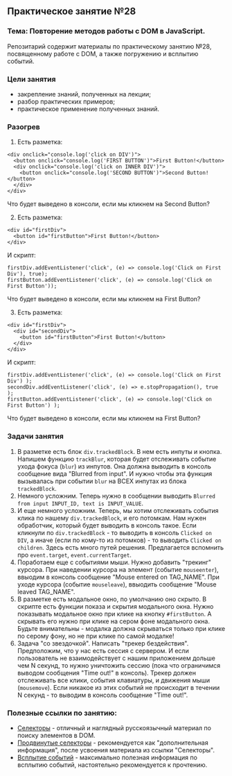 ## Практическое занятие №28

### Тема: Повторение методов работы с DOM в JavaScript.

Репозитарий содержит материалы по практическому занятию №28, посвященному работе с DOM, а также погружению и всплытию событий.

### Цели занятия
- закрепление знаний, полученных на лекции;
- разбор практических примеров;
- практическое применение полученных знаний.

### Разогрев
1. Есть разметка:
```
<div onclick="console.log('click on DIV')">
  <button onclick="console.log('FIRST BUTTON')">First Button!</button>
  <div onclick="console.log('click on INNER DIV')">
    <button onclick="console.log('SECOND BUTTON')">Second Button!</button>
  </div>
</div>
```

Что будет выведено в консоли, если мы кликнем на Second Button?

2. Есть разметка:
```
<div id="firstDiv">
  <button id="firstButton">First Button!</button>
</div>
```

И скрипт:
```
firstDiv.addEventListener('click', (e) => console.log('Click on First Div'), true);
firstButton.addEventListener('click', (e) => console.log('Click on First Button'));
```

Что будет выведено в консоли, если мы кликнем на First Button?

3. Есть разметка:
```
<div id="firstDiv">
  <div id="secondDiv">
    <button id="firstButton">First Button!</button>
  </div>
</div>
```

И скрипт:
```
firstDiv.addEventListener('click', (e) => console.log('Click on First Div') );
secondDiv.addEventListener('click', (e) => e.stopPropagation(), true );
firstButton.addEventListener('click', (e) => console.log('Click on First Button') );
```

Что будет выведено в консоли, если мы кликнем на First Button?

### Задачи занятия

1. В разметке есть блок `div.trackedBlock`. В нем есть инпуты и кнопка. Напишем функцию `trackBlur`, которая будет отслеживать событие ухода фокуса (`blur`) из инпутов. Она должна выводить в консоль сообщение вида "Blurred from input". И нужно чтобы эта функция вызывалась при событии `blur` на ВСЕХ инпутах из блока `trackedBlock`.
2. Немного усложним. Теперь нужно в сообщении выводить `Blurred from input INPUT_ID, text is INPUT_VALUE`.
3. И еще немного усложним. Теперь, мы хотим отслеживать события клика по нашему `div.trackedBlock`, и его потомкам. Нам нужен обработчик, который будет выводить в консоль такое. Если кликнули по `div.trackedBlock` - то выводить в консоль `Clicked on DIV`, а иначе (если по кому-то из потомков) - то выводить `Clicked on children`. Здесь есть много путей решения. Предлагается вспомнить про `event.target`, `event.currentTarget`.
4. Поработаем еще с событиями мыши. Нужно добавить "трекинг" курсора. При наведении курсора на элемент (событие `mouseenter`), ввыодим в консоль сообщение "Mouse entered on TAG_NAME". При уходе курсора (событие `mouseleave`), ввыодить сообщение "Mouse leaved TAG_NAME".
5. В разметке есть модальное окно, по умолчанию оно скрыто. В скрипте есть функции показа и скрытия модального окна. Нужно показывать модальное окно при клике на кнопку `#firstButton`. А скрывать его нужно при клике на сером фоне модального окна. Будьте внимательны - модалка должна скрываться только при клике по серому фону, но не при клике по самой модалке!
6. Задача "со звездочкой". Написать "трекер бездействия". Предположим, что у нас есть сессия с сервером. И если пользователь не взаимодействует с нашим приложением дольше чем N секунд, то нужно уничтожить сессию (пока что ограничимся выводом сообщения "Time out!" в консоль). Трекер должен отслеживать все клики, события клавиатуры, и движения мыши (`mousemove`). Если никакое из этих событий не происходит в течении N секунд - то выводим в консоль сообщение "Time out!".

### Полезные ссылки по занятию:
 - [Селекторы](https://learn.javascript.ru/searching-elements-dom) - отличный и наглядный русскоязычный материал по поиску элементов в DOM.
 - [Продвинутые селекторы](https://learn.javascript.ru/css-selectors) - рекомендуется как "дополнительная информация", после усвоения материала из ссылки "Селекторы".
 - [Всплытие событий](https://learn.javascript.ru/bubbling-and-capturing) - максимально полезная информация по всплытию событий, настоятельно рекомендуется к прочтению.